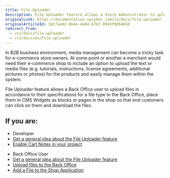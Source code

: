```yaml
---
title: File Uploader
description: File Uploader feature allows a Store Administrator to upload files in accordance to their specifications for a file type to the Back Office.
originalLink: https://documentation.spryker.com/v1/docs/file-uploader
originalArticleId: 3dc7ae02-bb4e-4e84-b7b7-9943f9db483d
redirect_from:
  - /v1/docs/file-uploader
  - /v1/docs/en/file-uploader
---
```


In B2B business environment, media management can become a tricky task for e-commerce store owners. At some point or another a merchant would need their e-commerce shop to include an option to upload the text or media files (e.g. tutorials, instructions, license agreements, additional pictures or photos) for the products and easily manage them within the system.

File Uploader feature allows a Back Office user to upload files in accordance to their specifications for a file type to the Back Office, place them in CMS Widgets as blocks or pages in the shop so that end customers can click on them and download the files.

## If you are:

<div class="mr-container">
    <div class="mr-list-container">
        <!-- col1 -->
        <div class="mr-col">
            <ul class="mr-list mr-list-green">
                <li class="mr-title">Developer</li>
                <li><a href="https://documentation.spryker.com/v1/docs/file-uploader-feature-overview" class="mr-link">Get a general idea about the File Uploader feature</a></li>
                <li><a href="#" class="mr-link">Enable Cart Notes in your project</a></li>
            </ul>
        </div>
        <!-- col2 -->
        <div class="mr-col">
            <ul class="mr-list mr-list-blue">
                <li class="mr-title"> Back Office User</li>
                <li><a href="https://documentation.spryker.com/v1/docs/file-uploader-feature-overview" class="mr-link">Get a general idea about the File Uploader feature</a></li>
                <li><a href="https://documentation.spryker.com/v1/docs/managing-file-tree#uploading-files" class="mr-link">Upload files to the Back Office</a></li>
                <li><a href="https://documentation.spryker.com/v1/docs/adding-content-item-widgets-to-pages-and-blocks#adding-content-item-widgets-to-pages" class="mr-link">Add a File to the Shop Application</a></li>
            </ul>
        </div>
    </div>
</div>
